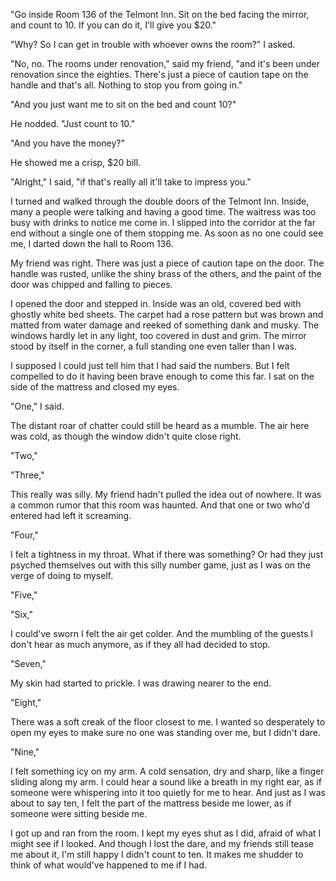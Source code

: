 "Go inside Room 136 of the Telmont Inn. Sit on the bed facing the mirror, and count to 10. If you can do it, I'll give you $20."

"Why? So I can get in trouble with whoever owns the room?" I asked.

"No, no. The rooms under renovation," said my friend, "and it's been under renovation since the eighties. There's just a piece of caution tape on the handle and that's all. Nothing to stop you from going in."

"And you just want me to sit on the bed and count 10?"

He nodded. "Just count to 10."

"And you have the money?"

He showed me a crisp, $20 bill.

"Alright," I said, "if that's really all it'll take to impress you."

I turned and walked through the double doors of the Telmont Inn. Inside, many a people were talking and having a good time. The waitress was too busy with drinks to notice me come in. I slipped into the corridor at the far end without a single one of them stopping me. As soon as no one could see me, I darted down the hall to Room 136.

My friend was right. There was just a piece of caution tape on the door. The handle was rusted, unlike the shiny brass of the others, and the paint of the door was chipped and falling to pieces.

I opened the door and stepped in. Inside was an old, covered bed with ghostly white bed sheets. The carpet had a rose pattern but was brown and matted from water damage and reeked of something dank and musky. The windows hardly let in any light, too covered in dust and grim. The mirror stood by itself in the corner, a full standing one even taller than I was.

I supposed I could just tell him that I had said the numbers. But I felt compelled to do it having been brave enough to come this far. I sat on the side of the mattress and closed my eyes.

"One," I said.

The distant roar of chatter could still be heard as a mumble. The air here was cold, as though the window didn't quite close right.

"Two,"

"Three,"

This really was silly. My friend hadn't pulled the idea out of nowhere. It was a common rumor that this room was haunted. And that one or two who'd entered had left it screaming.

"Four,"

I felt a tightness in my throat. What if there was something? Or had they just psyched themselves out with this silly number game, just as I was on the verge of doing to myself.

"Five,"

"Six,"

I could've sworn I felt the air get colder. And the mumbling of the guests I don't hear as much anymore, as if they all had decided to stop.

"Seven,"

My skin had started to prickle. I was drawing nearer to the end.

"Eight,"

There was a soft creak of the floor closest to me. I wanted so desperately to open my eyes to make sure no one was standing over me, but I didn't dare.

"Nine,"

I felt something icy on my arm. A cold sensation, dry and sharp, like a finger sliding along my arm. I could hear a sound like a breath in my right ear, as if someone were whispering into it too quietly for me to hear. And just as I was about to say ten, I felt the part of the mattress beside me lower, as if someone were sitting beside me.

I got up and ran from the room. I kept my eyes shut as I did, afraid of what I might see if I looked. And though I lost the dare, and my friends still tease me about it, I'm still happy I didn't count to ten. It makes me shudder to think of what would've happened to me if I had.